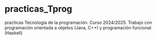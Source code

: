 # practicas_Tprog
practicas Tecnología de la programación. Curso 2024/2025. Trabajo con programación orientada a objetos (Java, C++) y programación funcional (Haskell)
